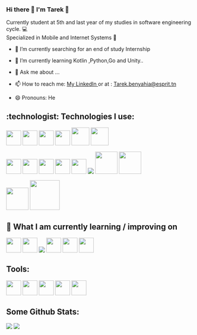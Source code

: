 ### Hi there 👋 I'm Tarek :heartbeat:
Currently student at 5th and last year of my studies in software engineering cycle. :computer: </br>Specialized in Mobile and Internet Systems :iphone:
- 🔭 I’m currently searching for an end of study Internship
- 🌱 I’m currently learning Kotlin ,Python,Go and Unity..

- 💬 Ask me about ...
- 📫 How to reach me: <a href="https://www.linkedin.com/in/tarek-ben-yahia-29b750133/">My LinkedIn </a> or at : Tarek.benyahia@esprit.tn
- 😄 Pronouns: He
<h2>:technologist:	Technologies I use: </h2>
<p>
  <img src="https://cdn.jsdelivr.net/gh/devicons/devicon/icons/android/android-plain-wordmark.svg"  width = 40/>
    <img src="https://cdn.jsdelivr.net/gh/devicons/devicon/icons/flutter/flutter-original.svg" width="40"/>
<img src="https://cdn.jsdelivr.net/gh/devicons/devicon/icons/dart/dart-original.svg" width= "40" />
<img src="https://cdn.jsdelivr.net/gh/devicons/devicon/icons/nodejs/nodejs-original.svg" width = 40/>
    <img src="https://cdn.jsdelivr.net/gh/devicons/devicon/icons/java/java-original-wordmark.svg" width="48"/>
  <img src="https://cdn.jsdelivr.net/gh/devicons/devicon/icons/spring/spring-original-wordmark.svg" width="48" />

</p>  
<p>
<img src="https://cdn.jsdelivr.net/gh/devicons/devicon/icons/html5/html5-plain-wordmark.svg" width="40"/>
<img src="https://cdn.jsdelivr.net/gh/devicons/devicon/icons/css3/css3-plain-wordmark.svg" width = "40"/>
<img src="https://cdn.jsdelivr.net/gh/devicons/devicon/icons/angularjs/angularjs-plain.svg" width ="40"/>
<img src="https://cdn.jsdelivr.net/gh/devicons/devicon/icons/javascript/javascript-original.svg" width="40" />
<img src="https://cdn.jsdelivr.net/gh/devicons/devicon/icons/php/php-plain.svg" width="40"/>
<img src="https://img.icons8.com/color/48/000000/symfony.png"/>
<img src="https://cdn.jsdelivr.net/gh/devicons/devicon/icons/mysql/mysql-original-wordmark.svg" width ="60" />
<img src="https://cdn.jsdelivr.net/gh/devicons/devicon/icons/mongodb/mongodb-original-wordmark.svg" width = "60" />
 </p>
 
 
 
<p>
<img src="https://cdn.jsdelivr.net/gh/devicons/devicon/icons/docker/docker-plain-wordmark.svg" width= "60"/>
<img src="https://cdn.jsdelivr.net/gh/devicons/devicon/icons/git/git-plain-wordmark.svg" width = "80" />
</p>




<h2> 📖  What I am currently learning / improving on </h2>
<p>
<img src="https://cdn.jsdelivr.net/gh/devicons/devicon/icons/python/python-original.svg" width="40"/>
<img src="https://cdn.jsdelivr.net/gh/devicons/devicon/icons/kotlin/kotlin-original.svg" width="40"/>
<img src="https://img.icons8.com/fluency/50/000000/unity.png"/>
<img src="https://cdn.jsdelivr.net/gh/devicons/devicon/icons/csharp/csharp-original.svg" width="40"/>
<img src="https://cdn.jsdelivr.net/gh/devicons/devicon/icons/go/go-original.svg" width="40"/>
<img src="https://cdn.jsdelivr.net/gh/devicons/devicon/icons/figma/figma-original.svg" width="40"/>
</p>

<h2>Tools: </h2>
<p>
  <img src="https://cdn.jsdelivr.net/gh/devicons/devicon/icons/vscode/vscode-original.svg"  width="40"/>
<img src="https://cdn.jsdelivr.net/gh/devicons/devicon/icons/visualstudio/visualstudio-plain.svg"  width="40"/>
<img src="https://cdn.jsdelivr.net/gh/devicons/devicon/icons/jetbrains/jetbrains-original.svg"  width="40"/>
  <img src="https://img.icons8.com/dusk/64/000000/postman-api.png" width = "40"/>
  <img src="https://cdn.jsdelivr.net/gh/devicons/devicon/icons/xd/xd-line.svg" width = "40"/>


</p>
<h2>Some Github Stats:</h2>
<img src ="https://github-readme-stats.vercel.app/api?username=tarekbenyahia&theme=dracula&show_icons=true">
<img src="https://github.com/TarekBenYahia/github-stats/blob/master/generated/overview.svg">
<!-- 
**TarekBenYahia/TarekBenYahia** is a ✨ _special_ ✨ repository because its `README.md` (this file) appears on your GitHub profile.

Here are some ideas to get you started:

- 🔭 I’m currently working on ...
- 🌱 I’m currently learning ...
- 👯 I’m looking to collaborate on ...
- 🤔 I’m looking for help with ...
- 💬 Ask me about ...
- 📫 How to reach me: ...
- 😄 Pronouns: ...
- ⚡ Fun fact: ...
-->
